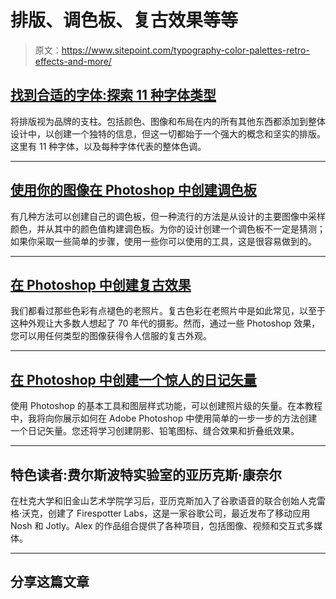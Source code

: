 # 排版、调色板、复古效果等等

> 原文：<https://www.sitepoint.com/typography-color-palettes-retro-effects-and-more/>

## [找到合适的字体:探索 11 种字体类型](https://www.sitepoint.com/principles-beautiful-typography/)

将排版视为品牌的支柱。包括颜色、图像和布局在内的所有其他东西都添加到整体设计中，以创建一个独特的信息，但这一切都始于一个强大的概念和坚实的排版。这里有 11 种字体，以及每种字体代表的整体色调。

* * *

## [使用你的图像在 Photoshop 中创建调色板](https://www.sitepoint.com/using-your-images-to-create-color-palettes-in-photoshop/)

有几种方法可以创建自己的调色板，但一种流行的方法是从设计的主要图像中采样颜色，并从其中的颜色值构建调色板。为你的设计创建一个调色板不一定是猜测；如果你采取一些简单的步骤，使用一些你可以使用的工具，这是很容易做到的。

* * *

## [在 Photoshop 中创建复古效果](https://www.sitepoint.com/create-a-retro-effect-in-photoshop/)

我们都看过那些色彩有点褪色的老照片。复古色彩在老照片中是如此常见，以至于这种外观让大多数人想起了 70 年代的摄影。然而，通过一些 Photoshop 效果，您可以用任何类型的图像获得令人信服的复古外观。

* * *

## [在 Photoshop 中创建一个惊人的日记矢量](https://www.sitepoint.com/create-an-amazing-diary-vector-in-photoshop/)

使用 Photoshop 的基本工具和图层样式功能，可以创建照片级的矢量。在本教程中，我将向你展示如何在 Adobe Photoshop 中使用简单的一步一步的方法创建一个日记矢量。您还将学习创建阴影、铅笔图标、缝合效果和折叠纸效果。

* * *

## 特色读者:费尔斯波特实验室的亚历克斯·康奈尔

在杜克大学和旧金山艺术学院学习后，亚历克斯加入了谷歌语音的联合创始人克雷格·沃克，创建了 Firespotter Labs，这是一家谷歌公司，最近发布了移动应用 Nosh 和 Jotly。Alex 的作品组合提供了各种项目，包括图像、视频和交互式多媒体。

* * *

## 分享这篇文章